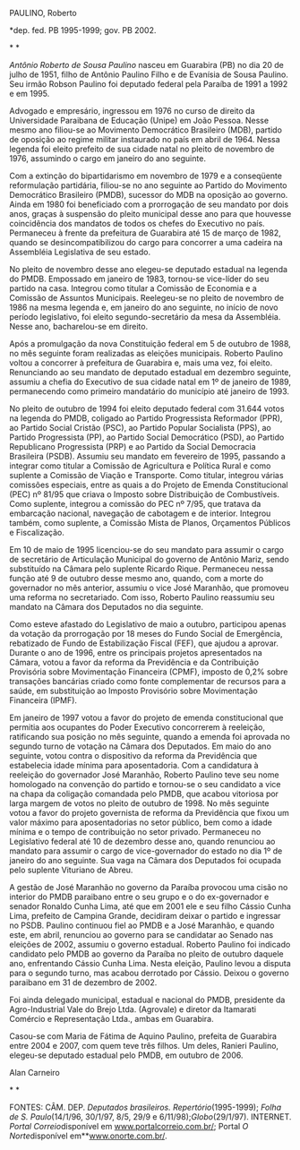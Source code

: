 PAULINO, Roberto

\*dep. fed. PB 1995-1999; gov. PB 2002.

* *

*Antônio Roberto de Sousa Paulino* nasceu em Guarabira (PB) no dia 20 de
julho de 1951, filho de Antônio Paulino Filho e de Evanísia de Sousa
Paulino. Seu irmão Robson Paulino foi deputado federal pela Paraíba de
1991 a 1992 e em 1995.

Advogado e empresário, ingressou em 1976 no curso de direito da
Universidade Paraibana de Educação (Unipe) em João Pessoa. Nesse mesmo
ano filiou-se ao Movimento Democrático Brasileiro (MDB), partido de
oposição ao regime militar instaurado no país em abril de 1964. Nessa
legenda foi eleito prefeito de sua cidade natal no pleito de novembro de
1976, assumindo o cargo em janeiro do ano seguinte.

Com a extinção do bipartidarismo em novembro de 1979 e a conseqüente
reformulação partidária, filiou-se no ano seguinte ao Partido do
Movimento Democrático Brasileiro (PMDB), sucessor do MDB na oposição ao
governo. Ainda em 1980 foi beneficiado com a prorrogação de seu mandato
por dois anos, graças à suspensão do pleito municipal desse ano para que
houvesse coincidência dos mandatos de todos os chefes do Executivo no
país. Permaneceu à frente da prefeitura de Guarabira até 15 de março de
1982, quando se desincompatibilizou do cargo para concorrer a uma
cadeira na Assembléia Legislativa de seu estado.

No pleito de novembro desse ano elegeu-se deputado estadual na legenda
do PMDB. Empossado em janeiro de 1983, tornou-se vice-líder do seu
partido na casa. Integrou como titular a Comissão de Economia e a
Comissão de Assuntos Municipais. Reelegeu-se no pleito de novembro de
1986 na mesma legenda e, em janeiro do ano seguinte, no início de novo
período legislativo, foi eleito segundo-secretário da mesa da
Assembléia. Nesse ano, bacharelou-se em direito.

Após a promulgação da nova Constituição federal em 5 de outubro de 1988,
no mês seguinte foram realizadas as eleições municipais. Roberto Paulino
voltou a concorrer à prefeitura de Guarabira e, mais uma vez, foi
eleito. Renunciando ao seu mandato de deputado estadual em dezembro
seguinte, assumiu a chefia do Executivo de sua cidade natal em 1º de
janeiro de 1989, permanecendo como primeiro mandatário do município até
janeiro de 1993.

No pleito de outubro de 1994 foi eleito deputado federal com 31.644
votos na legenda do PMDB, coligado ao Partido Progressista Reformador
(PPR), ao Partido Social Cristão (PSC), ao Partido Popular Socialista
(PPS), ao Partido Progressista (PP), ao Partido Social Democrático
(PSD), ao Partido Republicano Progressista (PRP) e ao Partido da Social
Democracia Brasileira (PSDB). Assumiu seu mandato em fevereiro de 1995,
passando a integrar como titular a Comissão de Agricultura e Política
Rural e como suplente a Comissão de Viação e Transporte. Como titular,
integrou várias comissões especiais, entre as quais a do Projeto de
Emenda Constitucional (PEC) nº 81/95 que criava o Imposto sobre
Distribuição de Combustíveis. Como suplente, integrou a comissão do PEC
nº 7/95, que tratava da embarcação nacional, navegação de cabotagem e de
interior. Integrou também, como suplente, a Comissão Mista de Planos,
Orçamentos Públicos e Fiscalização.

Em 10 de maio de 1995 licenciou-se do seu mandato para assumir o cargo
de secretário de Articulação Municipal do governo de Antônio Mariz,
sendo substituído na Câmara pelo suplente Ricardo Rique. Permaneceu
nessa função até 9 de outubro desse mesmo ano, quando, com a morte do
governador no mês anterior, assumiu o vice José Maranhão, que promoveu
uma reforma no secretariado. Com isso, Roberto Paulino reassumiu seu
mandato na Câmara dos Deputados no dia seguinte.

Como esteve afastado do Legislativo de maio a outubro, participou apenas
da votação da prorrogação por 18 meses do Fundo Social de Emergência,
rebatizado de Fundo de Estabilização Fiscal (FEF), que ajudou a aprovar.
Durante o ano de 1996, entre os principais projetos apresentados na
Câmara, votou a favor da reforma da Previdência e da Contribuição
Provisória sobre Movimentação Financeira (CPMF), imposto de 0,2% sobre
transações bancárias criado como fonte complementar de recursos para a
saúde, em substituição ao Imposto Provisório sobre Movimentação
Financeira (IPMF).

Em janeiro de 1997 votou a favor do projeto de emenda constitucional que
permitia aos ocupantes do Poder Executivo concorrerem à reeleição,
ratificando sua posição no mês seguinte, quando a emenda foi aprovada no
segundo turno de votação na Câmara dos Deputados. Em maio do ano
seguinte, votou contra o dispositivo da reforma da Previdência que
estabelecia idade mínima para aposentadoria. Com a candidatura à
reeleição do governador José Maranhão, Roberto Paulino teve seu nome
homologado na convenção do partido e tornou-se o seu candidato a vice na
chapa da coligação comandada pelo PMDB, que acabou vitoriosa por larga
margem de votos no pleito de outubro de 1998. No mês seguinte votou a
favor do projeto governista de reforma da Previdência que fixou um valor
máximo para aposentadorias no setor público, bem como a idade mínima e o
tempo de contribuição no setor privado. Permaneceu no Legislativo
federal até 10 de dezembro desse ano, quando renunciou ao mandato para
assumir o cargo de vice-governador do estado no dia 1º de janeiro do ano
seguinte. Sua vaga na Câmara dos Deputados foi ocupada pelo suplente
Vituriano de Abreu.

A gestão de José Maranhão no governo da Paraíba provocou uma cisão no
interior do PMDB paraibano entre o seu grupo e o do ex-governador e
senador Ronaldo Cunha Lima, até que em 2001 ele e seu filho Cássio Cunha
Lima, prefeito de Campina Grande, decidiram deixar o partido e ingressar
no PSDB. Paulino continuou fiel ao PMDB e a José Maranhão, e quando
este, em abril, renunciou ao governo para se candidatar ao Senado nas
eleições de 2002, assumiu o governo estadual. Roberto Paulino foi
indicado candidato pelo PMDB ao governo da Paraíba no pleito de outubro
daquele ano, enfrentando Cássio Cunha Lima. Nesta eleição, Paulino levou
a disputa para o segundo turno, mas acabou derrotado por Cássio. Deixou
o governo paraibano em 31 de dezembro de 2002.

Foi ainda delegado municipal, estadual e nacional do PMDB, presidente da
Agro-Industrial Vale do Brejo Ltda. (Agrovale) e diretor da Itamarati
Comércio e Representação Ltda., ambas em Guarabira.

Casou-se com Maria de Fátima de Aquino Paulino, prefeita de Guarabira
entre 2004 e 2007, com quem teve três filhos. Um deles, Ranieri Paulino,
elegeu-se deputado estadual pelo PMDB, em outubro de 2006.

Alan Carneiro

* *

FONTES: CÂM. DEP. *Deputados brasileiros. Repertório*(1995-1999); *Folha
de S. Paulo*(14/1/96, 30/1/97, 8/5, 29/9 e 6/11/98);*Globo*(29/1/97).
INTERNET. *Portal Correio*disponível em www.portalcorreio.com.br/;
Portal *O Norte*disponível em**www.onorte.com.br/.
